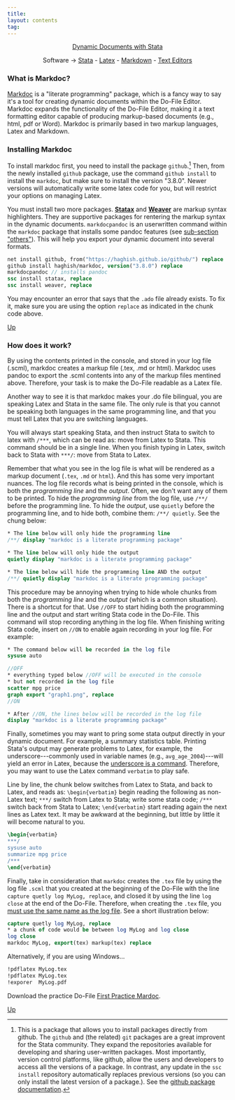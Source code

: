 ```yaml
---
title:
layout: contents
tag:
---
```


<a name="Contents"></a>
<p style="text-align: center;">
<a href="https://crenteriam.github.io/training/dynamic-documents/dynamicdocs-stata/">Dynamic Documents with Stata</a>
</p>
<p style="text-align: center;">
Software &rarr; <a href="https://crenteriam.github.io/training/stata/stata/">Stata</a> - <a href="https://crenteriam.github.io/training/latex/latex/">Latex</a> - <a href="https://crenteriam.github.io/training/markdown/markdown/">Markdown</a> - <a href="https://crenteriam.github.io/training/dynamic-documents/software-texteditors/">Text Editors</a>
</p>

### What is Markdoc?

[Markdoc](https://github.com/haghish/markdoc) is a "literate programming" package, which is a fancy way to say it's a tool for creating dynamic documents within the Do-File Editor. Markdoc expands the functionality of the Do-File Editor, making it a text formatting editor capable of producing markup-based documents (e.g., html, pdf or Word). Markdoc is primarily based in two markup languages, Latex and Markdown.

### Installing Markdoc

To install markdoc first, you need to install the package `github`.[^1] Then, from the newly installed `github` package, use the command `github install` to install the `markdoc`, but make sure to install the version "3.8.0". Newer versions will automatically write some latex code for you, but will restrict your options on managing Latex.

You must install two more packages. [**Statax**](https://github.com/haghish/statax) and [**Weaver**](https://github.com/haghish/weaver) are markup syntax highlighters. They are supportive packages for rentering the markup syntax in the dynamic documents. `markdocpandoc` is an userwritten command within the `markdoc` package that installs some pandoc features (see [sub-section "others"](software-markdoc.md)). This will help you export your dynamic document into several formats.

```stata
net install github, from("https://haghish.github.io/github/") replace
github install haghish/markdoc, version("3.8.0") replace
markdocpandoc // installs pandoc
ssc install statax, replace
ssc install weaver, replace
```

You may encounter an error that says that the `.ado` file already exists. To fix it, make sure you are using the option `replace` as indicated in the chunk code above.

[Up](#Contents)

### How does it work?

By using the contents printed in the console, and stored in your log file (.scml), markdoc creates a markup file (.tex, .md or html). Markdoc uses pandoc to export the .scml contents into any of the markup files mentined above. Therefore, your task is to make the Do-File readable as a Latex file.

Another way to see it is that markdoc makes your .do file bilingual, you are speaking Latex and Stata in the same file. The only rule is that you cannot be speaking both languages in the same programming line, and that you must tell Latex that you are switching languages.

You will always start speaking Stata, and then instruct Stata to switch to latex with `/***`, which can be read as: move from Latex to Stata. This command should be in a single line. When you finish typing in Latex, switch back to Stata with `***/`: move from Stata to Latex.

Remember that what you see in the log file is what will be rendered as a markup document (`.tex`, `.md` or `html`). And this has some very important nuances. The log file records what is being printed in the console, which is both the *programming line* and the *output*. Often, we don't want any of them to be printed. To hide the *programming line* from the log file, use `/**/` before the programming line. To hide the *output*, use `quietly` before the programming line, and to hide both, combine them: `/**/ quietly`. See the chung below:

```stata
* The line below will only hide the programming line
/**/ display "markdoc is a literate programming package"

* The line below will only hide the output
quietly display "markdoc is a literate programming package"

* The line below will hide the programming line AND the output
/**/ quietly display "markdoc is a literate programming package"
```

This procedure may be annoying when trying to hide whole chunks from both the *programming line* and the *output* (which is a common situation). There is a shortcut for that. Use `//OFF` to start hiding both the programming line and the output and start writing Stata code in the Do-File. This command will stop recording anything in the log file. When finishing writing Stata code, insert on `//ON` to enable again recording in your log file. For example:

```stata
* The command below will be recorded in the log file
sysuse auto

//OFF
* everything typed below //OFF will be executed in the console
* but not recorded in the log file
scatter mpg price
graph export "graph1.png", replace
//ON

* After //ON, the lines below will be recorded in the log file
display "markdoc is a literate programming package"
```

Finally, sometimes you may want to pring some stata output directly in your dynamic document. For example, a summary statistics table. Printing Stata's output may generate problems to Latex, for example, the underscore---commonly used in variable names (e.g., `avg_age_2004`)---will yield an error in Latex, because the [underscore is a command](TBD). Therefore, you may want to use the Latex command `verbatim` to play safe.

Line by line, the chunk below switches from Latex to Stata, and back to Latex, and reads as: `\begin{verbatim}` begin reading the following as non-Latex text; `***/` switch from Latex to Stata; write some stata code; `/***` switch back from Stata to Latex; `\end{verbatim}` start reading again the next lines as Latex text. It may be awkward at the beginning, but little by little it will become natural to you.

```latex
\begin{verbatim}
***/
sysuse auto
summarize mpg price
/***
\end{verbatim}
```

Finally, take in consideration that `markdoc` creates the `.tex` file by using the log file `.scml` that you created at the beginning of the Do-File with the line `capture quetly log MyLog, replace`, and closed it by using the line `log close` at the end of the Do-File. Therefore, when creating the `.tex` file, you <u>must use the same name as the log file</u>. See a short illustration below:

```stata
capture quetly log MyLog, replace
* a chunk of code would be between log MyLog and log close
log close
markdoc MyLog, export(tex) markup(tex) replace
```
Alternatively, if you are using Windows...

```stata
!pdflatex MyLog.tex
!pdflatex MyLog.tex
!exporer  MyLog.pdf
```

Download the practice Do-File [First Practice Mardoc](https://crenteriam.github.io/files/tutorials/first-practice-markdoc.do).

[Up](#Contents)

[^1]: This is a package that allows you to install packages directly from github. The `github` and (the related) `git` packages are a great improvent for the Stata community. They expand the repositories available for developing and sharing user-written packages. Most importantly, version control platforms, like github, allow the users and developers to access all the versions of a package. In contrast, any update in the `ssc install` repository automatically replaces previous versions (so you can only install the latest version of a package.). See the [github package documentation](https://github.com/haghish/github).

